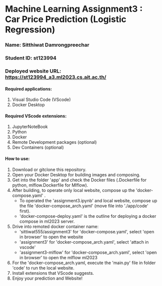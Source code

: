 # Machine Learning Assignment3 : Car Price Prediction (Logistic Regression)
### Name: Sitthiwat Damrongpreechar
### Student ID: st123994

### Deployed website URL: https://st123994_a3.ml2023.cs.ait.ac.th/

#### Required applications:
1. Visual Studio Code (VScode)
2. Docker Desktop
   
#### Required VScode extensions:
1. JupyterNoteBook
2. Python
3. Docker
4. Remote Development packages (optional)
5. Dev Containers (optional)

#### How to use:
1. Download or gitclone this repository.
2. Open your Docker Desktop for building images and composing.
3. Get into the folder 'app' and check the Docker files (.Dockerfile for python, mlflow.Dockerfile for Mlflow).
4. After building, to operate only local website, compose up the 'docker-compose.yaml' .
   -  To operated the 'assignment3.ipynb' and local website, compose up the file 'docker-compose_arch.yaml' (move file into './app/code' first). 
   - 'docker-compose-deploy.yaml' is the outline for deploying a docker compose in ml2023 server.
5. Drive into remoted docker container name:
   - 'sittiwat555/assignment3' for 'docker-compose.yaml', select 'open in browser' to open the website
   - 'assignment3' for 'docker-compose_arch.yaml', select 'attach in vscode'
   - 'assignment3-mlflow' for 'docker-compose_arch.yaml', select 'open in browser' to open the mlflow ml2023
6. For the 'docker-compose_arch.yaml, execute the 'main.py' file in folder 'code' to run the local website.
7. Install extensions that VScode suggests.
8. Enjoy your prediction and Website!  
